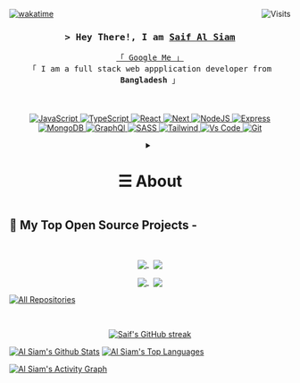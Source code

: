 <!--
<h2 align="center">
  Welcome to Al Siam World!
  <img src="https://media.giphy.com/media/hvRJCLFzcasrR4ia7z/giphy.gif" width="28">
</h2>
-->

<!-- Typing SVG by DenverCoder1 - https://github.com/DenverCoder1/readme-typing-svg -->
<!--
<p align="center">
  <a href="https://github.com/alsiam"><img src="https://readme-typing-svg.herokuapp.com/?lines=Self%20Taught%20Programmer;Front%20End%20Developer;1.5%2B%20years%20of%20coding%20experience;Always%20learning%20new%20things&center=true&width=380&height=45"></a>
</p>

 -->

<a href="https://gpvc.arturio.dev/alsiam"><img src="https://gpvc.arturio.dev/alsiam" align="right" alt="Visits"></a>

[![wakatime](https://wakatime.com/badge/user/eebb3dd8-d9b2-40de-9b88-6fd6cac99dbc.svg)](https://wakatime.com/@eebb3dd8-d9b2-40de-9b88-6fd6cac99dbc)

<!-- Intro  -->
<h3 align="center">
        <samp>&gt; Hey There!, I am
                <b><a target="_blank" href="https://alsiam.com">Saif Al Siam</a></b>
        </samp>
</h3>
<p align="center">
        <!-- Organisation  -->
        <samp>
          <a href="https://www.google.com/search?q=Saif+Al+Siam">「 Google Me 」</a>
                <br>
                「 I am a full stack web appplication developer from <b>Bangladesh</b> 」
                <br>
                <br>
          <br><br>
        </samp>
        <!-- Programming Languages -->
        <!-- Code logo -->
        <a href="https://github.com/alsiam?tab=repositories" target="_blank"><img alt="JavaScript"
                        src="https://img.shields.io/badge/-Javascript-F0DB4F?style=for-the-badge&labelColor=black&logo=javascript&logoColor=F0DB4F">
        </a>
        <!-- HTML -->
        <a href="https://github.com/alsiam?tab=repositories" target="_blank"><img alt="TypeScript"
                        src="https://img.shields.io/badge/-Typescript-007acc?style=for-the-badge&labelColor=black&logo=typescript&logoColor=007acc">
        </a>
        <!-- CSS  -->
        <a href="https://github.com/alsiam?tab=repositories" target="_blank"><img alt="React"
                        src="https://img.shields.io/badge/-React-61DBFB?style=for-the-badge&labelColor=black&logo=react&logoColor=61DBFB">
        </a>
        <!-- JavaScript -->
        <a href="https://github.com/alsiam?tab=repositories" target="_blank"><img alt="Next"
                        src="https://img.shields.io/badge/next.js-000000?style=for-the-badge&logo=nextdotjs&logoColor=white">
        </a>
        <!-- Python -->
        <a href="https://github.com/alsiam?tab=repositories" target="_blank"><img alt="NodeJS"
                        src="https://img.shields.io/badge/-Nodejs-3C873A?style=for-the-badge&labelColor=black&logo=node.js&logoColor=3C873A">
        </a>
        <!-- C++ -->
        <a href="https://github.com/alsiam?tab=repositories" target="_blank"><img alt="Express"
                        src="https://img.shields.io/badge/Express.js-000000?style=for-the-badge&logo=express&logoColor=white">
        </a>
        <!-- Arduino -->
        <a href="https://github.com/alsiam?tab=repositories" target="_blank"><img alt="MongoDB"
                        src="https://img.shields.io/badge/MongoDB-4EA94B?style=for-the-badge&logo=mongodb&logoColor=white">
        </a>
        <a href="https://github.com/alsiam?tab=repositories" target="_blank"><img alt="GraphQl"
                        src="https://img.shields.io/badge/-GraphQl-e535ab?style=for-the-badge&labelColor=black&logo=node.js&logoColor=e535ab">
        </a>
        <!-- Arduino -->
        <a href="https://github.com/alsiam?tab=repositories" target="_blank"><img alt="SASS"
                        src="https://img.shields.io/badge/Sass-CC6699?style=for-the-badge&logo=sass&logoColor=white">
        </a>
        <a href="https://github.com/alsiam?tab=repositories" target="_blank"><img alt="Tailwind"
                        src="https://img.shields.io/badge/Tailwind%20CSS-092749?style=for-the-badge&logo=tailwindcss&logoColor=06B6D4&labelColor=000000">
        </a>
        <a href="https://github.com/alsiam?tab=repositories" target="_blank"><img alt="Vs Code"
                        src="https://img.shields.io/badge/Visual_Studio-0078d7?style=for-the-badge&logo=visual%20studio&logoColor=white">
        </a>
           <a href="https://github.com/alsiam?tab=repositories" target="_blank"><img alt="Git"
                        src="https://img.shields.io/badge/Git-F05032?style=for-the-badge&logo=git&logoColor=white">
        </a>
</p>

<!-- Details Section-->
<details align="center">
    <summary> <h1>&#9776; About</h1></summary>
    <p align="center">
  <a href="https://alsiam.com" target="blank"><img src="https://img.shields.io/badge/Website-DC143C?style=for-the-badge&logo=medium&logoColor=white" alt="alsiam" /></a><a href="https://linkedin.com/in/saifalsiam" target="_blank"><img src="https://img.shields.io/badge/LinkedIn-0077B5?style=for-the-badge&logo=linkedin&logoColor=white" alt="alsiam"/></a><a href="https://dev.to/alsiam" target="_blank"><img src="https://img.shields.io/badge/dev.to-0A0A0A?style=for-the-badge&logo=dev.to&logoColor=white" alt="alsiam" /></a> <a href="https://twitter.com/saifalsiam" target="_blank"><img src="https://img.shields.io/badge/Twitter-1DA1F2?style=for-the-badge&logo=twitter&logoColor=white" /></a><a href="https://instagram.com/saifalsiam" target="_blank"><img src="https://img.shields.io/badge/Instagram-fe4164?style=for-the-badge&logo=instagram&logoColor=white" alt="alsiam" /></a> 
    <a href="https://facebook.com/alsiam.me" target="_blank"><img src="https://img.shields.io/badge/Facebook-20BEFF?&style=for-the-badge&logo=facebook&logoColor=white" alt="alsiam"  /></a> 
    </p>
    <br />
    <!-- Programmer Gif Image -->
<img align="right" width="350" src="/assets/programming.gif" alt="Coding gif" />

### About me

✌️ &emsp;Enjoy to do programming and sharing knowledge <br/><br/>
❤️ &emsp;Love to writing code and learning new features<br/><br/>
📧 &emsp;Reach me anytime: saif@alsiam.com<br/><br/>
💬 &emsp;Ask me about anything [here](https://github.com/alsiam/alsiam/issues)

<p><br></p>
    
</details>

<!-- My top Open Sources Projects -->
<!-- _________________________________________________________________________________________________ -->

## 📘 My Top Open Source Projects -

<br/>
<p align="center">
<a href="https://github.com/alsiam/alsiam">
<img width='49%' align="center"src="https://github-readme-stats.vercel.app/api/pin/?username=alsiam&repo=alsiam&border_color=7F3FBF&bg_color=0D1117&title_color=C9D1D9&text_color=8B949E&icon_color=7F3FBF" />
</a>
<span>&nbsp;</span>
<a href="https://github.com/alsiam/alfolio">
<img width='49%' align="center"src="https://github-readme-stats.vercel.app/api/pin/?username=alsiam&repo=alfolio&border_color=7F3FBF&bg_color=0D1117&title_color=C9D1D9&text_color=8B949E&icon_color=7F3FBF" />
</a>
</p>

<p align="center">
<a href="https://github.com/alsiam/problem-solving">
<img width='49%' align="center"src="https://github-readme-stats.vercel.app/api/pin/?username=alsiam&repo=problem-solving&border_color=7F3FBF&bg_color=0D1117&title_color=C9D1D9&text_color=8B949E&icon_color=7F3FBF" />
</a>
<span>&nbsp;</span>
<a href="https://github.com/alsiam/alsiam.github.io">
<img width='49%' align="center"src="https://github-readme-stats.vercel.app/api/pin/?username=alsiam&repo=alsiam.github.io&border_color=7F3FBF&bg_color=0D1117&title_color=C9D1D9&text_color=8B949E&icon_color=7F3FBF" />
</a>
</p>

<p align="left">
  <a href="https://github.com/alsiam?tab=repositories" target="_blank"><img alt="All Repositories" title="All Repositories" src="https://img.shields.io/badge/-All%20Repos-2962FF?style=for-the-badge&logo=koding&logoColor=white"/></a>
</p>

<br/>

<p align="center">
  <a href="https://github.com/alsiam">
    <img src="https://github-readme-streak-stats.herokuapp.com/?user=alsiam&theme=radical&border=7F3FBF&background=0D1117" alt="Saif's GitHub streak"/>
  </a>
</p>

<a> 
    <a href="https://github.com/alsiam"><img alt="Al Siam's Github Stats" src="https://denvercoder1-github-readme-stats.vercel.app/api?username=alsiam&show_icons=true&count_private=true&theme=react&border_color=7F3FBF&bg_color=0D1117&title_color=F85D7F&icon_color=F8D866" height="192px" width="49.5%"/></a>
  <a href="https://github.com/alsiam"><img alt="Al Siam's Top Languages" src="https://denvercoder1-github-readme-stats.vercel.app/api/top-langs/?username=alsiam&langs_count=8&layout=compact&theme=react&border_color=7F3FBF&bg_color=0D1117&title_color=F85D7F&icon_color=F8D866" height="192px" width="49.5%"/></a>
  <br/>
</a>
<p></p>
<a href="https://github.com/alsiam"><img alt="Al Siam's Activity Graph" src="https://github-readme-activity-graph.cyclic.app/graph?username=alsiam&bg_color=0D1117&color=FFFFFF&line=7F3FBF&point=FFFFFF&border_color=7F3FBF" /></a>
